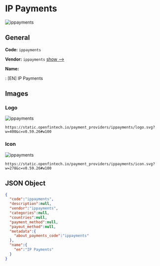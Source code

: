 
# IP Payments 
![ippayments](https://static.openfintech.io/payment_providers/ippayments/logo.svg?w=400&c=v0.59.26#w100)  

## General 
 
**Code:** `ippayments` 
 
**Vendor:** `ippayments` [show -->](/vendors/ippayments/) 
 
**Name:** 
 
:	[EN] IP Payments 
 

## Images 

### Logo 
 
![ippayments](https://static.openfintech.io/payment_providers/ippayments/logo.svg?w=400&c=v0.59.26#w100)  

```
https://static.openfintech.io/payment_providers/ippayments/logo.svg?w=400&c=v0.59.26#w100
```  

### Icon 
 
![ippayments](https://static.openfintech.io/payment_providers/ippayments/icon.svg?w=278&c=v0.59.26#w100)  

```
https://static.openfintech.io/payment_providers/ippayments/icon.svg?w=278&c=v0.59.26#w100
```  

## JSON Object 

```json
{
  "code":"ippayments",
  "description":null,
  "vendor":"ippayments",
  "categories":null,
  "countries":null,
  "payment_method":null,
  "payout_method":null,
  "metadata":{
    "about_payments_code":"ippayments"
  },
  "name":{
    "en":"IP Payments"
  }
}
```  
